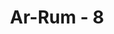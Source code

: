 ---
title: "Ar-Rum - 8"
no: 8
arabic_no: ٨
ayah: اَوَلَمْ يَتَفَكَّرُوْا فِيْٓ اَنْفُسِهِمْ ۗ مَا خَلَقَ اللّٰهُ السَّمٰوٰتِ وَالْاَرْضَ وَمَا بَيْنَهُمَآ اِلَّا بِالْحَقِّ وَاَجَلٍ مُّسَمًّىۗ وَاِنَّ كَثِيْرًا مِّنَ النَّاسِ بِلِقَاۤئِ رَبِّهِمْ لَكٰفِرُوْنَ
translation: "Dan mengapa mereka tidak memikirkan tentang (kejadian) diri mereka? Allah tidak menciptakan langit dan bumi dan apa yang ada di antara keduanya melainkan dengan (tujuan) yang benar dan dalam waktu yang ditentukan. Dan sesungguhnya kebanyakan di antara manusia benar-benar mengingkari pertemuan dengan Tuhannya. "
tafsir: "Ayat ini ditujukan kepada orang musyrik Mekah, orang-orang kafir, dan orang-orang yang mendustakan ayat-ayat Allah. Jika dilihat dari sikap mereka terhadap seruan Nabi saw, kelihatan seakan-akan mereka tidak mau menggunakan akal pikiran untuk memikirkan segala sesuatu yang mereka lihat, sehingga mereka percaya kepada apa yang disampaikan rasul.\n\nAyat ini menyuruh agar mereka memperhatikan diri mereka sendiri. Bagaimana mereka dijadikan dari tanah, kemudian menjadi setetes mani, kemudian menjadi seorang laki-laki atau seorang perempuan. Mereka lalu melangsungkan perkawinan dan berkembang biak, seakan-akan Allah mengatakan kepada mereka, \"Cobalah perhatikan dirimu yang paling dekat dengan kamu, sebelum melayangkan pandanganmu kepada yang lain.\" Allah berfirman pada ayat yang lain:\n\nDan (juga) pada dirimu sendiri. Maka apakah kamu tidak memperhatikan? (51 (adz-dzariyat/51: 21)\n\nJika manusia memperhatikan dirinya sendiri dengan baik dan sadar betapa rumitnya struktur tubuh, seperti susunan urat syaraf, pembuluh darah, paru-paru, hati, jiwa, dan sebagainya, kemudian dengan susunan yang rapi itu manusia dapat berjalan, berbicara, berpikir, dan sebagainya, tentulah mereka sampai kepada kesimpulan bahwa yang menciptakan manusia itu adalah Allah yang berhak disembah, Yang Mahakuasa, dan Mahatinggi Pengeta-huan-Nya.\n\nAllah menegaskan bahwa Dia menciptakan langit dan bumi beserta segala isinya dengan penuh kebijaksanaan, serta mengandung maksud dan tujuan. Semuanya itu diciptakan atas dasar kebenaran, dengan hukum-hukum yang rapi dan tertentu, tidak bertentangan antara hukum yang satu dengan hukum yang lain. Alam semesta ini tidak dijadikan dengan sia-sia dan cuma-cuma, tanpa maksud dan tujuannya, namun hanya Allah Yang Mengetahuinya.\n\nAlam semesta ini juga diciptakan sampai batas waktu yang ditentukan. Setelah waktu yang ditentukan itu akan ada alam akhirat, di sana akan disempurnakan keadilan Tuhan kepada makhluk-makhluk-Nya.\n\nApa pun yang ada di alam ini, ada masa permulaan kejadiannya dan ada pula masa berakhirnya. Tiap-tiap sesuatu pasti ada awal waktunya dan pasti pula ada akhir waktunya. Permulaan dan akhir segala sesuatu ditentukan Allah, tidak seorang pun yang sanggup mengubahnya, walaupun sesaat, kecuali jika Allah menghendaki.\n\nDemikianlah sunatullah pada diri manusia dan alam semesta ini. Akan tetapi, kebanyakan manusia tidak mau merenungkannya, sehingga mereka tidak percaya kepada adanya hari akhirat itu."
---